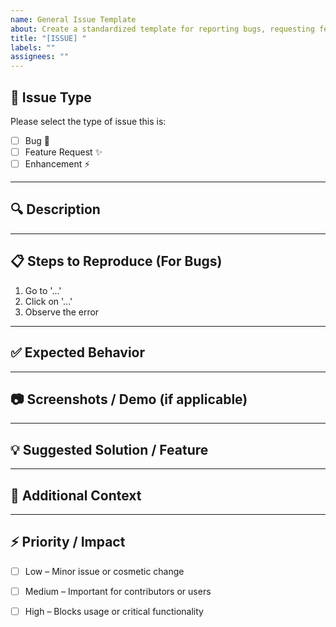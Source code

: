 ```yaml
---
name: General Issue Template
about: Create a standardized template for reporting bugs, requesting features, or suggesting enhancements
title: "[ISSUE] "
labels: ""
assignees: ""
---
```


## 📝 Issue Type
Please select the type of issue this is:
- [ ] Bug 🐛  
- [ ] Feature Request ✨  
- [ ] Enhancement ⚡  

---

## 🔍 Description
<!-- Provide a clear and concise description of the issue or feature request. Explain the problem or what you want to add. -->

---

## 📋 Steps to Reproduce (For Bugs)
<!-- Only for bugs. Please provide step-by-step instructions to reproduce the issue. -->
1. Go to '...'
2. Click on '...'
3. Observe the error

---

## ✅ Expected Behavior
<!-- Describe what you expected to happen instead of the issue. -->

---

## 📷 Screenshots / Demo (if applicable)
<!-- Add screenshots, GIFs, or any visual aids to help explain the issue. -->

---

## 💡 Suggested Solution / Feature
<!-- Share your proposed solution, fix, or enhancement idea. Include code snippets if applicable. -->

---

## 📌 Additional Context
<!-- Add any other context, references, related issues, or helpful notes here. -->

---

## ⚡ Priority / Impact
- [ ] Low – Minor issue or cosmetic change  
- [ ] Medium – Important for contributors or users  
- [ ] High – Blocks usage or critical functionality  

